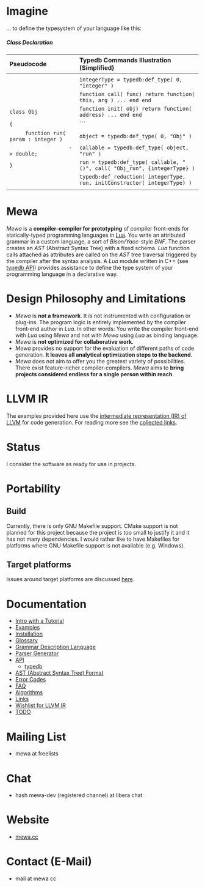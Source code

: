 # Imagine
... to define the typesystem of your language like this:

##### Class Declaration
| Pseudocode                                      | Typedb Commands Illustration (Simplified)                                            |
| :---------------------------------------------- | :----------------------------------------------------------------------------------- |
|                                                 |                                                                                      |
|                                                 |```integerType = typedb:def_type( 0, "integer" )                                   ```|
|                                                 |```function call( func) return function( this, arg ) ... end end                   ```|
|```class Obj                                  ```|```function init( obj) return function( address) ... end end                       ```|
|```{                                          ```|                                                                                   ```|
|```      function run( param : integer )      ```|```object = typedb:def_type( 0, "Obj" )                                            ```|
|```                    -> double;             ```|```callable = typedb:def_type( object, "run" )                                     ```|
|```}                                          ```|```run = typedb:def_type( callable, "()", call( "Obj_run", {integerType} )         ```|
|                                                 |```typedb:def_reduction( integerType, run, initConstructor( integerType) )         ```|
|                                                 |                                                                                      |

# Mewa
_Mewa_ is a **compiler-compiler for prototyping** of compiler front-ends for statically-typed programming languages in [Lua](https://www.lua.org).
You write an attributed grammar in a custom language, a sort of _Bison/Yacc_-style _BNF_. The parser creates an _AST_ (Abstract Syntax Tree) with
a fixed schema. _Lua_ function calls attached as attributes are called on the _AST_ tree traversal triggered by the compiler after the syntax analysis.
A _Lua_ module written in C++ (see [typedb API](doc/typedb.md)) provides assistance to define the type system of your programming language in a declarative way.

# Design Philosophy and Limitations
 - _Mewa_ is **not a framework**. It is not instrumented with configuration or plug-ins. The program logic is entirely implemented by the compiler front-end author in _Lua_. In other words: You write the compiler front-end with _Lua_ using _Mewa_ and not with _Mewa_ using _Lua_ as binding language.
 - _Mewa_ is **not optimized for collaborative work**.
 - _Mewa_ provides no support for the evaluation of different paths of code generation. **It leaves all analytical optimization steps to the backend**.
 - _Mewa_ does not aim to offer you the greatest variety of possibilities. There exist feature-richer compiler-compilers. _Mewa_ aims to **bring projects considered endless for a single person within reach**.

# LLVM IR
The examples provided here use the [intermediate representation (IR) of LLVM](https://llvm.org/docs/LangRef.html) for code generation.
For reading more see the [collected links](doc/links.md).

# Status
I consider the software as ready for use in projects.

# Portability

## Build
Currently, there is only GNU Makefile support. CMake support is not planned for this project because the project is too small to justify it and it has not many dependencies. I would rather like to have Makefiles for platforms where GNU Makefile support is not available (e.g. Windows).

## Target platforms
Issues around target platforms are discussed [here](doc/portability.md).


# Documentation
* [Intro with a Tutorial](doc/intro.md)
* [Examples](doc/example_compiler.md)
* [Installation](INSTALL.Ubuntu.md)
* [Glossary](doc/glossary.md)
* [Grammar Description Language](doc/grammar.md)
* [Parser Generator](doc/program_mewa.pdf)
* [API](doc/libmewa.md)
   - [typedb](doc/typedb.md)
* [AST (Abstract Syntax Tree) Format](doc/ast.md)
* [Error Codes](doc/errorcodes.md)
* [FAQ](doc/faq.md)
* [Algorithms](doc/algorithms.md)
* [Links](doc/links.md)
* [Wishlist for LLVM IR](doc/wishlist_llvmir.md)
* [TODO](doc/todo.md)

# Mailing List
* mewa at freelists

# Chat
* hash mewa-dev (registered channel) at libera chat

# Website
* [mewa.cc](http://mewa.cc)

# Contact (E-Mail)
* mail at mewa cc

